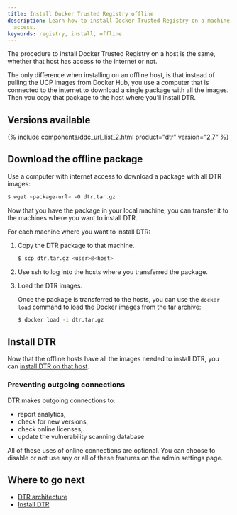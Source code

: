```yaml
---
title: Install Docker Trusted Registry offline
description: Learn how to install Docker Trusted Registry on a machine with no internet
  access.
keywords: registry, install, offline
---
```


The procedure to install Docker Trusted Registry on a host is the same,
whether that host has access to the internet or not.

The only difference when installing on an offline host,
is that instead of pulling the UCP images from Docker Hub, you use a
computer that is connected to the internet to download a single package with
all the images. Then you copy that package to the host where you’ll install DTR.

## Versions available

{% include components/ddc_url_list_2.html product="dtr" version="2.7" %}

## Download the offline package

Use a computer with internet access to download a package with all DTR images:

```bash
$ wget <package-url> -O dtr.tar.gz
```

Now that you have the package in your local machine, you can transfer it to
the machines where you want to install DTR.

For each machine where you want to install DTR:

1.  Copy the DTR package to that machine.

    ```bash
    $ scp dtr.tar.gz <user>@<host>
    ```

2.  Use ssh to log into the hosts where you transferred the package.

3.  Load the DTR images.

    Once the package is transferred to the hosts, you can use the
    `docker load` command to load the Docker images from the tar archive:

    ```bash
    $ docker load -i dtr.tar.gz
    ```

## Install DTR

Now that the offline hosts have all the images needed to install DTR,
you can [install DTR on that host](index.md).

### Preventing outgoing connections

DTR makes outgoing connections to:

* report analytics,
* check for new versions,
* check online licenses,
* update the vulnerability scanning database

All of these uses of online connections are optional. You can choose to
disable or not use any or all of these features on the admin settings page.

## Where to go next

- [DTR architecture](../../architecture.md)
- [Install DTR](index.md)
